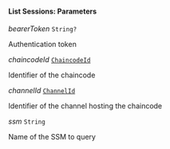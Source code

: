 

#### List Sessions: Parameters  
  
<article>

*bearerToken* `String?` 

Authentication token

</article>
<article>

*chaincodeId* [`ChaincodeId`](/docs/ssm-chaincode-signing-state-machine--page#chaincodeid) 

Identifier of the chaincode

</article>
<article>

*channelId* [`ChannelId`](/docs/channelid--page#channelid) 

Identifier of the channel hosting the chaincode

</article>
<article>

*ssm* `String` 

Name of the SSM to query

</article>

